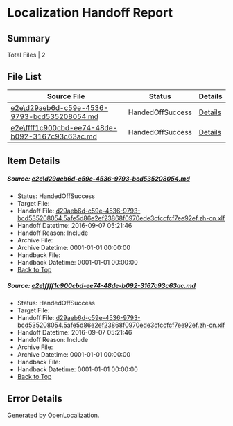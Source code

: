 # <a name='report-top'></a> Localization Handoff Report

## Summary
 Total Files | 2

## File List
 Source File | Status | Details 
 ----------- | ------ | ------- 
 [e2e\d29aeb6d-c59e-4536-9793-bcd535208054.md](https://github.com/OpenLocalizationTestOrg/ol-test0/blob/65234b6303aaafaba4c045df6238167258dabba0/e2e/d29aeb6d-c59e-4536-9793-bcd535208054.md) | HandedOffSuccess | [Details](#c4d1af1ca95c53c3e1d0125c7ee0f431a63465ad1)
 [e2e\ffff1c900cbd-ee74-48de-b092-3167c93c63ac.md](https://github.com/OpenLocalizationTestOrg/ol-test0/blob/65234b6303aaafaba4c045df6238167258dabba0/e2e/ffff1c900cbd-ee74-48de-b092-3167c93c63ac.md) | HandedOffSuccess | [Details](#c4d1af1ca95c53c3e1d0125c7ee0f431a63465ad2)

## Item Details
##### <a name='c4d1af1ca95c53c3e1d0125c7ee0f431a63465ad1'></a> Source: [e2e\d29aeb6d-c59e-4536-9793-bcd535208054.md](https://github.com/OpenLocalizationTestOrg/ol-test0/blob/65234b6303aaafaba4c045df6238167258dabba0/e2e/d29aeb6d-c59e-4536-9793-bcd535208054.md)
* Status: HandedOffSuccess
* Target File: 
* Handoff File: [d29aeb6d-c59e-4536-9793-bcd535208054.5afe5d86e2ef23868f0970ede3cfccfcf7ee92ef.zh-cn.xlf](https://github.com/OpenLocalizationTestOrg/ol-test0-handoff/blob/4a35e20aa047185a4fe84c5fa3578bbe8b9c802e/ol-handoff/OpenLocalizationTestOrg/ol-test0-zhcn/ci/ht/d29aeb6d-c59e-4536-9793-bcd535208054.5afe5d86e2ef23868f0970ede3cfccfcf7ee92ef.zh-cn.xlf)
* Handoff Datetime: 2016-09-07 05:21:46
* Handoff Reason: Include
* Archive File: 
* Archive Datetime: 0001-01-01 00:00:00
* Handback File: 
* Handback Datetime: 0001-01-01 00:00:00
* [Back to Top](#report-top)

##### <a name='c4d1af1ca95c53c3e1d0125c7ee0f431a63465ad2'></a> Source: [e2e\ffff1c900cbd-ee74-48de-b092-3167c93c63ac.md](https://github.com/OpenLocalizationTestOrg/ol-test0/blob/65234b6303aaafaba4c045df6238167258dabba0/e2e/ffff1c900cbd-ee74-48de-b092-3167c93c63ac.md)
* Status: HandedOffSuccess
* Target File: 
* Handoff File: [d29aeb6d-c59e-4536-9793-bcd535208054.5afe5d86e2ef23868f0970ede3cfccfcf7ee92ef.zh-cn.xlf](https://github.com/OpenLocalizationTestOrg/ol-test0-handoff/blob/4a35e20aa047185a4fe84c5fa3578bbe8b9c802e/ol-handoff/OpenLocalizationTestOrg/ol-test0-zhcn/ci/ht/d29aeb6d-c59e-4536-9793-bcd535208054.5afe5d86e2ef23868f0970ede3cfccfcf7ee92ef.zh-cn.xlf)
* Handoff Datetime: 2016-09-07 05:21:46
* Handoff Reason: Include
* Archive File: 
* Archive Datetime: 0001-01-01 00:00:00
* Handback File: 
* Handback Datetime: 0001-01-01 00:00:00
* [Back to Top](#report-top)


## Error Details

Generated by OpenLocalization.
